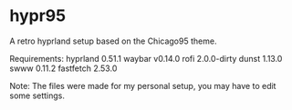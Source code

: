 # hypr95
A retro hyprland setup based on the Chicago95 theme.


Requirements:
hyprland 0.51.1
waybar v0.14.0
rofi 2.0.0-dirty
dunst 1.13.0
swww 0.11.2
fastfetch 2.53.0

Note: The files were made for my personal setup, you may have to edit some settings.
